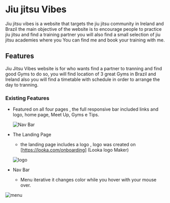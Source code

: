 # Jiu jitsu Vibes

  Jiu jitsu vibes is a website that targets the jiu jitsu community in Ireland and Brazil the main objective of the website is to encourage people to practice jiu jitsu and find a training partner you will also find a small selection of jiu jitsu academies where you You can find me and book your training with me.

## Features

  Jiu Jitsu Vibes website is for who wants find a partner to tranning and find good Gyms to do so, you will find location of 3 great Gyms in Brazil and Ireland also you will find a timetable with schedule in order to arrange the day to tranning.

### Existing Features
  
- Featured on all four pages , the full responsive bar included links and logo, home page, Meet Up, Gyms e Tips.

  ![Nav Bar](https://github.com/dhardi/Project1/blob/main/assets/images/navbar.PNG)

- The Landing Page 
   - the landing page includes a logo , logo was created on [https://looka.com/onboarding] (Looka logo Maker) 
 
  ![logo](https://github.com/dhardi/Project1/blob/main/assets/images/logo.PNG)

- Nav Bar
  - Menu iterative it changes color while you hover with your mouse over.

![menu]()


